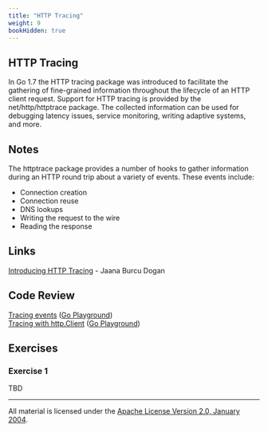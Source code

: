 ```yaml
---
title: "HTTP Tracing"
weight: 9
bookHidden: true
---
```


## HTTP Tracing

In Go 1.7 the HTTP tracing package was introduced to facilitate the gathering of fine-grained information throughout the lifecycle of an HTTP client request. Support for HTTP tracing is provided by the net/http/httptrace package. The collected information can be used for debugging latency issues, service monitoring, writing adaptive systems, and more.

## Notes

The httptrace package provides a number of hooks to gather information during an HTTP round trip about a variety of events. These events include:

* Connection creation
* Connection reuse
* DNS lookups
* Writing the request to the wire
* Reading the response

## Links

[Introducing HTTP Tracing](https://blog.golang.org/http-tracing) - Jaana Burcu Dogan  

## Code Review

[Tracing events](example1/example1.go) ([Go Playground](https://play.golang.org/p/9Y3Y3gfgb3j))  
[Tracing with http.Client](example2/example2.go) ([Go Playground](https://play.golang.org/p/Qh6DD-VCnHJ))  

## Exercises

### Exercise 1

TBD
___
All material is licensed under the [Apache License Version 2.0, January 2004](http://www.apache.org/licenses/LICENSE-2.0).
